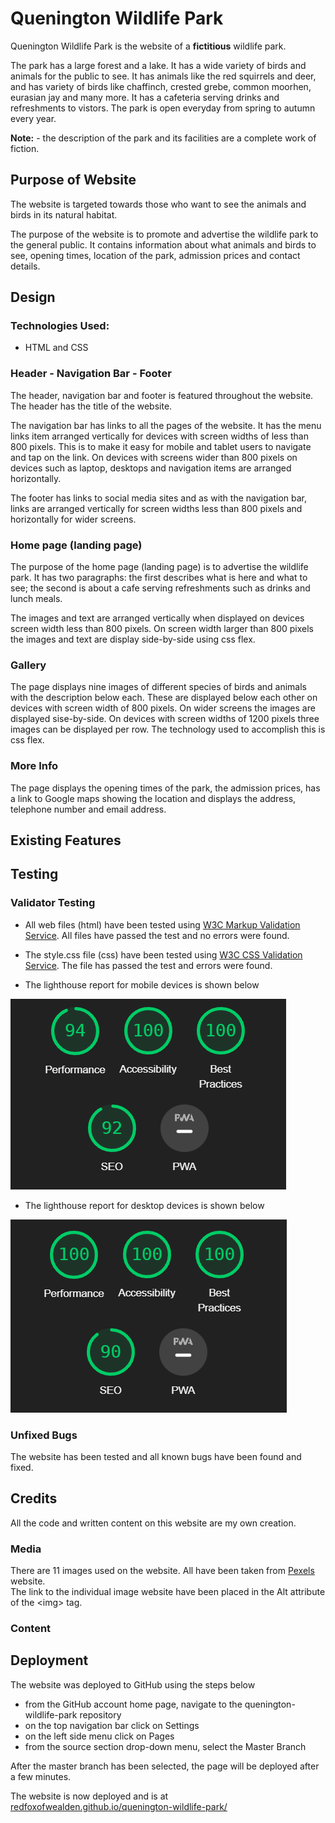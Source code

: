 # Quenington Wildlife Park

Quenington Wildlife Park is the website of a **fictitious** wildlife park.

The park has a large forest and a lake. It has a wide variety of birds and animals for the public to see. It has animals like the red squirrels and deer, and has variety of birds like chaffinch, crested grebe, common moorhen, eurasian jay and many more. It has a cafeteria serving drinks and refreshments to vistors. The park is open everyday from spring to autumn every year.

**Note:** - the description of the park and its facilities are a complete work of fiction.

## Purpose of Website

The website is targeted towards those who want to see the animals and birds in its natural habitat.

The purpose of the website is to promote and advertise the wildlife park to the general public. It contains information about what animals and birds to see, opening times, location of the park, admission prices and contact details.

## Design

### Technologies Used:

- HTML and CSS

### Header - Navigation Bar - Footer

The header, navigation bar and footer is featured throughout the website.  The header has the title of the website.

The navigation bar has links to all the pages of the website. It has the menu links item arranged vertically for devices with screen widths of less than 800 pixels. This is to make it easy for mobile and tablet users to navigate and tap on the link.
On devices with screens wider than 800 pixels on devices such as laptop, desktops and navigation items are arranged horizontally.

The footer has links to social media sites and as with the navigation bar, links are arranged vertically for screen widths less than 800 pixels and horizontally for wider screens.

### Home page (landing page)

The purpose of the home page (landing page) is to advertise the wildlife park. It has two paragraphs: the first describes what is here and what to see; the second is about a cafe serving refreshments such as drinks and lunch meals.

The images and text are arranged vertically when displayed on devices screen width less than 800 pixels. On screen width larger than 800 pixels the images and text are display side-by-side using css flex.

### Gallery

The page displays nine images of different species of birds and animals with the description below each. These are displayed below each other on devices with screen width of 800 pixels. On wider screens the images are displayed sise-by-side. On devices with screen widths of 1200 pixels three images can be displayed per row. The technology used to accomplish this is css flex.

### More Info

The page displays the opening times of the park, the admission prices, has a link to Google maps showing the location and displays the address, telephone number and email address.

## Existing Features

## Testing

### Validator Testing

- All web files (html) have been tested using [W3C Markup Validation Service](https://validator.w3.org/). All files have passed the test and no errors were found.

- The style.css file (css) have been tested using [W3C CSS Validation Service](https://jigsaw.w3.org/css-validator/). The file has passed the test and errors were found.

- The lighthouse report for mobile devices is shown below

![](assets/READme/qwp-lighthouse-report-mobile.png)

- The lighthouse report for desktop devices is shown below

![](assets/READme/qwp-lighthouse-report-desktop.png)

### Unfixed Bugs

The website has been tested and all known bugs have been found and fixed.

## Credits

All the code and written content on this website are my own creation.

### Media

There are 11 images used on the website. All have been taken from [Pexels](https://www.pexels.com/) website.<br>
The link to the individual image website have been placed in the Alt attribute of the \<img> tag.

### Content

## Deployment

The website was deployed to GitHub using the steps below
- from the GitHub account home page, navigate to the quenington-wildlife-park repository
- on the top navigation bar click on Settings
- on the left side menu click on Pages
- from the source section drop-down menu, select the Master Branch

After the master branch has been selected, the page will be deployed after a few minutes.

The website is now deployed and is at [redfoxofwealden.github.io/quenington-wildlife-park/](https://redfoxofwealden.github.io/quenington-wildlife-park/)
